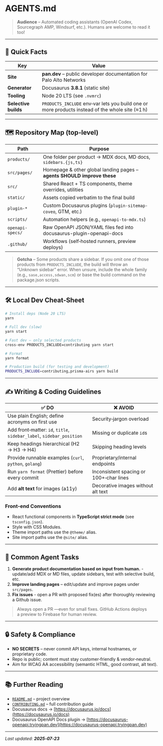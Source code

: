 # AGENTS.md

> **Audience** – Automated coding assistants (OpenAI Codex, Sourcegraph AMP, Windsurf, etc.). Humans are welcome to read it too!

---

## 🚀 Quick Facts

| Key                  | Value                                                                                           |
| -------------------- | ----------------------------------------------------------------------------------------------- |
| **Site**             | **pan.dev** – public developer documentation for Palo Alto Networks                             |
| **Generator**        | Docusaurus **3.8.1** (static site)                                                              |
| **Tooling**          | Node 20 LTS (see `.nvmrc`)                                                                      |
| **Selective builds** | `PRODUCTS_INCLUDE` env‑var lets you build one or more products instead of the whole site (≈1 h) |

---

## 🗺️ Repository Map (top‑level)

| Path             | Purpose                                                                 |
| ---------------- | ----------------------------------------------------------------------- |
| `products/`      | One folder per product → MDX docs, MD docs, `sidebars.{js,ts}`          |
| `src/pages/`     | Homepage & other global landing pages – **agents SHOULD improve these** |
| `src/`           | Shared React + TS components, theme overrides, utilities                |
| `static/`        | Assets copied verbatim to the final build                               |
| `plugin-*`       | Custom Docusaurus plugins (`plugin-sitemap-coveo`, GTM, etc.)           |
| `scripts/`       | Automation helpers (e.g., `openapi-to-mdx.ts`)                          |
| `openapi-specs/` | Raw OpenAPI JSON/YAML files fed into docusaurus-plugin-openapi-docs     |
| `.github/`       | Workflows (self‑hosted runners, preview deploys)                        |

> **Gotcha** – Some products share a sidebar. If you omit one of those products from `PRODUCTS_INCLUDE`, the build will throw an “Unknown sidebar” error. When unsure, include the whole family (e.g., `sase,access,sdwan,scm`) or base the build command on the package.json scripts.

---

## 🛠️ Local Dev Cheat‑Sheet

```bash
# Install deps (Node 20 LTS)
yarn

# Full dev (slow)
yarn start

# Fast dev – only selected products
cross-env PRODUCTS_INCLUDE=contributing yarn start

# Format
yarn format

# Production build (for testing and development)
PRODUCTS_INCLUDE=contributing,prisma-airs yarn build
```

---

## ✍️ Writing & Coding Guidelines

| ✅ **DO**                                                             | ❌ **AVOID**                             |
| -------------------------------------------------------------------- | --------------------------------------- |
| Use plain English; define acronyms on first use                      | Security‑jargon overload                |
| Add front‑matter: `id`, `title`, `sidebar_label`, `sidebar_position` | Missing or duplicate `id`s              |
| Keep headings hierarchical (H2 → H3 → H4)                            | Skipping heading levels                 |
| Provide runnable examples (`curl`, `python`, `golang`)               | Proprietary/internal endpoints          |
| Run `yarn format` (Prettier) before every commit                     | Inconsistent spacing or 100+‑char lines |
| Add **alt text** for images (a11y)                                   | Decorative images without alt text      |

### Front‑end Conventions

* React functional components in **TypeScript strict mode** (see `tsconfig.json`).
* Style with CSS Modules.
* Theme import paths use the `@theme/` alias.
* Site import paths use the `@site/` alias.

---

## 🤖 Common Agent Tasks

1. **Generate product documentation based on input from human.** - update/add MDX or MD files, update sidebars, test with selective build, etc.
2. **Improve landing pages** – edit/update and improve pages under `src/pages`.
3. **Fix issues** - open a PR with proposed fix(es) after thoroughly reviewing a Github issue. 

> Always open a PR —even for small fixes. GitHub Actions deploys a preview to Firebase for human review.

---

## 🔒 Safety & Compliance

* **NO SECRETS** – never commit API keys, internal hostnames, or proprietary code.
* Repo is public; content must stay customer‑friendly & vendor‑neutral.
* Aim for WCAG AA accessibility (semantic HTML, good contrast, alt text).

---

## 📚 Further Reading

* [`README.md`](./README.md) – project overview
* [`CONTRIBUTING.md`](./CONTRIBUTING.md) – full contribution guide
* Docusaurus docs → [https://docusaurus.io/docs](https://docusaurus.io/docs)
* Docusaurus OpenAPI Docs plugin → [https://docusaurus-openapi.tryingpan.dev](https://docusaurus-openapi.tryingpan.dev)

---

*Last updated: **2025‑07‑23***
